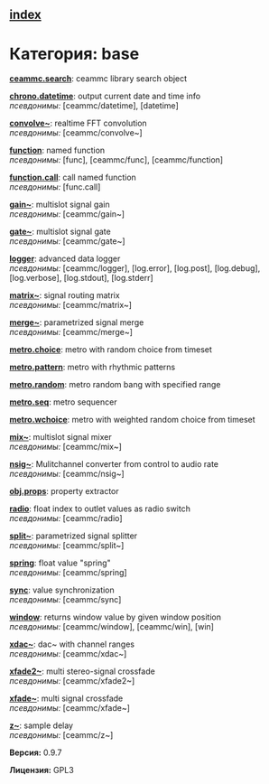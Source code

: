 [index](index.html) 
---

# Категория: base




[**ceammc.search**](ceammc.search.html): ceammc library search object 

[**chrono.datetime**](chrono.datetime.html): output current date and time info <br>
_псевдонимы:_ \[ceammc/datetime\], \[datetime\]


[**convolve~**](convolve~.html): realtime FFT convolution <br>
_псевдонимы:_ \[ceammc/convolve~\]


[**function**](function.html): named function <br>
_псевдонимы:_ \[func\], \[ceammc/func\], \[ceammc/function\]


[**function.call**](function.call.html): call named function <br>
_псевдонимы:_ \[func.call\]


[**gain~**](gain~.html): multislot signal gain <br>
_псевдонимы:_ \[ceammc/gain~\]


[**gate~**](gate~.html): multislot signal gate <br>
_псевдонимы:_ \[ceammc/gate~\]


[**logger**](logger.html): advanced data logger <br>
_псевдонимы:_ \[ceammc/logger\], \[log.error\], \[log.post\], \[log.debug\], \[log.verbose\], \[log.stdout\], \[log.stderr\]


[**matrix~**](matrix~.html): signal routing matrix <br>
_псевдонимы:_ \[ceammc/matrix~\]


[**merge~**](merge~.html): parametrized signal merge <br>
_псевдонимы:_ \[ceammc/merge~\]


[**metro.choice**](metro.choice.html): metro with random choice from timeset 

[**metro.pattern**](metro.pattern.html): metro with rhythmic patterns 

[**metro.random**](metro.random.html): metro random bang with specified range 

[**metro.seq**](metro.seq.html): metro sequencer 

[**metro.wchoice**](metro.wchoice.html): metro with weighted random choice from timeset 

[**mix~**](mix~.html): multislot signal mixer <br>
_псевдонимы:_ \[ceammc/mix~\]


[**nsig~**](nsig~.html): Mulitchannel converter from control to audio rate <br>
_псевдонимы:_ \[ceammc/nsig~\]


[**obj.props**](obj.props.html): property extractor 

[**radio**](radio.html): float index to outlet values as radio switch <br>
_псевдонимы:_ \[ceammc/radio\]


[**split~**](split~.html): parametrized signal splitter <br>
_псевдонимы:_ \[ceammc/split~\]


[**spring**](spring.html): float value &#34;spring&#34; <br>
_псевдонимы:_ \[ceammc/spring\]


[**sync**](sync.html): value synchronization <br>
_псевдонимы:_ \[ceammc/sync\]


[**window**](window.html): returns window value by given window position <br>
_псевдонимы:_ \[ceammc/window\], \[ceammc/win\], \[win\]


[**xdac~**](xdac~.html): dac~ with channel ranges <br>
_псевдонимы:_ \[ceammc/xdac~\]


[**xfade2~**](xfade2~.html): multi stereo-signal crossfade <br>
_псевдонимы:_ \[ceammc/xfade2~\]


[**xfade~**](xfade~.html): multi signal crossfade <br>
_псевдонимы:_ \[ceammc/xfade~\]


[**z~**](z~.html): sample delay <br>
_псевдонимы:_ \[ceammc/z~\]



**Версия:** 0.9.7

**Лицензия:** GPL3
